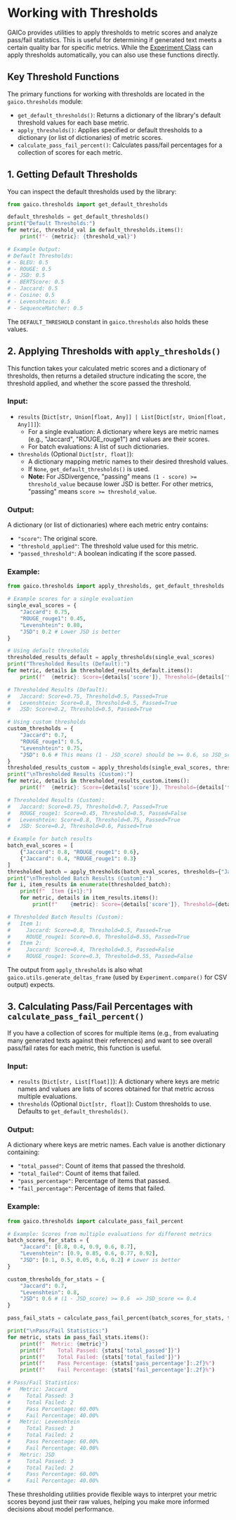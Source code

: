 # Working with Thresholds

GAICo provides utilities to apply thresholds to metric scores and analyze pass/fail statistics. This is useful for determining if generated text meets a certain quality bar for specific metrics. While the [Experiment Class](experiment_class.md) can apply thresholds automatically, you can also use these functions directly.

## Key Threshold Functions

The primary functions for working with thresholds are located in the `gaico.thresholds` module:

*   `get_default_thresholds()`: Returns a dictionary of the library's default threshold values for each base metric.
*   `apply_thresholds()`: Applies specified or default thresholds to a dictionary (or list of dictionaries) of metric scores.
*   `calculate_pass_fail_percent()`: Calculates pass/fail percentages for a collection of scores for each metric.

## 1. Getting Default Thresholds

You can inspect the default thresholds used by the library:

```python
from gaico.thresholds import get_default_thresholds

default_thresholds = get_default_thresholds()
print("Default Thresholds:")
for metric, threshold_val in default_thresholds.items():
    print(f"- {metric}: {threshold_val}")

# Example Output:
# Default Thresholds:
# - BLEU: 0.5
# - ROUGE: 0.5
# - JSD: 0.5
# - BERTScore: 0.5
# - Jaccard: 0.5
# - Cosine: 0.5
# - Levenshtein: 0.5
# - SequenceMatcher: 0.5
```
The `DEFAULT_THRESHOLD` constant in `gaico.thresholds` also holds these values.

## 2. Applying Thresholds with `apply_thresholds()`

This function takes your calculated metric scores and a dictionary of thresholds, then returns a detailed structure indicating the score, the threshold applied, and whether the score passed the threshold.

### Input:
*   `results` (`Dict[str, Union[float, Any]] | List[Dict[str, Union[float, Any]]]`):
    *   For a single evaluation: A dictionary where keys are metric names (e.g., "Jaccard", "ROUGE_rouge1") and values are their scores.
    *   For batch evaluations: A list of such dictionaries.
*   `thresholds` (Optional `Dict[str, float]`):
    *   A dictionary mapping metric names to their desired threshold values.
    *   If `None`, `get_default_thresholds()` is used.
    *   **Note:** For JSDivergence, "passing" means `(1 - score) >= threshold_value` because lower JSD is better. For other metrics, "passing" means `score >= threshold_value`.

### Output:
A dictionary (or list of dictionaries) where each metric entry contains:
*   `"score"`: The original score.
*   `"threshold_applied"`: The threshold value used for this metric.
*   `"passed_threshold"`: A boolean indicating if the score passed.

### Example:

```python
from gaico.thresholds import apply_thresholds, get_default_thresholds

# Example scores for a single evaluation
single_eval_scores = {
    "Jaccard": 0.75,
    "ROUGE_rouge1": 0.45,
    "Levenshtein": 0.80,
    "JSD": 0.2 # Lower JSD is better
}

# Using default thresholds
thresholded_results_default = apply_thresholds(single_eval_scores)
print("Thresholded Results (Default):")
for metric, details in thresholded_results_default.items():
    print(f"  {metric}: Score={details['score']}, Threshold={details['threshold_applied']}, Passed={details['passed_threshold']}")

# Thresholded Results (Default):
#   Jaccard: Score=0.75, Threshold=0.5, Passed=True
#   Levenshtein: Score=0.8, Threshold=0.5, Passed=True
#   JSD: Score=0.2, Threshold=0.5, Passed=True

# Using custom thresholds
custom_thresholds = {
    "Jaccard": 0.7,
    "ROUGE_rouge1": 0.5,
    "Levenshtein": 0.75,
    "JSD": 0.6 # This means (1 - JSD_score) should be >= 0.6, so JSD_score <= 0.4
}
thresholded_results_custom = apply_thresholds(single_eval_scores, thresholds=custom_thresholds)
print("\nThresholded Results (Custom):")
for metric, details in thresholded_results_custom.items():
    print(f"  {metric}: Score={details['score']}, Threshold={details['threshold_applied']}, Passed={details['passed_threshold']}")

# Thresholded Results (Custom):
#   Jaccard: Score=0.75, Threshold=0.7, Passed=True
#   ROUGE_rouge1: Score=0.45, Threshold=0.5, Passed=False
#   Levenshtein: Score=0.8, Threshold=0.75, Passed=True
#   JSD: Score=0.2, Threshold=0.6, Passed=True

# Example for batch results
batch_eval_scores = [
    {"Jaccard": 0.8, "ROUGE_rouge1": 0.6},
    {"Jaccard": 0.4, "ROUGE_rouge1": 0.3}
]
thresholded_batch = apply_thresholds(batch_eval_scores, thresholds={"Jaccard": 0.5, "ROUGE_rouge1": 0.55})
print("\nThresholded Batch Results (Custom):")
for i, item_results in enumerate(thresholded_batch):
    print(f"  Item {i+1}:")
    for metric, details in item_results.items():
        print(f"    {metric}: Score={details['score']}, Threshold={details['threshold_applied']}, Passed={details['passed_threshold']}")

# Thresholded Batch Results (Custom):
#   Item 1:
#     Jaccard: Score=0.8, Threshold=0.5, Passed=True
#     ROUGE_rouge1: Score=0.6, Threshold=0.55, Passed=True
#   Item 2:
#     Jaccard: Score=0.4, Threshold=0.5, Passed=False
#     ROUGE_rouge1: Score=0.3, Threshold=0.55, Passed=False
```

The output from `apply_thresholds` is also what `gaico.utils.generate_deltas_frame` (used by `Experiment.compare()` for CSV output) expects.

## 3. Calculating Pass/Fail Percentages with `calculate_pass_fail_percent()`

If you have a collection of scores for multiple items (e.g., from evaluating many generated texts against their references) and want to see overall pass/fail rates for each metric, this function is useful.

### Input:
*   `results` (`Dict[str, List[float]]`):
    A dictionary where keys are metric names and values are lists of scores obtained for that metric across multiple evaluations.
*   `thresholds` (Optional `Dict[str, float]`):
    Custom thresholds to use. Defaults to `get_default_thresholds()`.

### Output:
A dictionary where keys are metric names. Each value is another dictionary containing:
*   `"total_passed"`: Count of items that passed the threshold.
*   `"total_failed"`: Count of items that failed.
*   `"pass_percentage"`: Percentage of items that passed.
*   `"fail_percentage"`: Percentage of items that failed.

### Example:

```python
from gaico.thresholds import calculate_pass_fail_percent

# Example: Scores from multiple evaluations for different metrics
batch_scores_for_stats = {
    "Jaccard": [0.8, 0.4, 0.9, 0.6, 0.7],
    "Levenshtein": [0.9, 0.85, 0.6, 0.77, 0.92],
    "JSD": [0.1, 0.5, 0.05, 0.6, 0.2] # Lower is better
}

custom_thresholds_for_stats = {
    "Jaccard": 0.7,
    "Levenshtein": 0.8,
    "JSD": 0.6 # (1 - JSD_score) >= 0.6  => JSD_score <= 0.4
}

pass_fail_stats = calculate_pass_fail_percent(batch_scores_for_stats, thresholds=custom_thresholds_for_stats)

print("\nPass/Fail Statistics:")
for metric, stats in pass_fail_stats.items():
    print(f"  Metric: {metric}")
    print(f"    Total Passed: {stats['total_passed']}")
    print(f"    Total Failed: {stats['total_failed']}")
    print(f"    Pass Percentage: {stats['pass_percentage']:.2f}%")
    print(f"    Fail Percentage: {stats['fail_percentage']:.2f}%")

# Pass/Fail Statistics:
#   Metric: Jaccard
#     Total Passed: 3
#     Total Failed: 2
#     Pass Percentage: 60.00%
#     Fail Percentage: 40.00%
#   Metric: Levenshtein
#     Total Passed: 3
#     Total Failed: 2
#     Pass Percentage: 60.00%
#     Fail Percentage: 40.00%
#   Metric: JSD
#     Total Passed: 3
#     Total Failed: 2
#     Pass Percentage: 60.00%
#     Fail Percentage: 40.00%
```

These thresholding utilities provide flexible ways to interpret your metric scores beyond just their raw values, helping you make more informed decisions about model performance.
